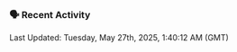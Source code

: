 ### 🗣 Recent Activity

<!--RECENT_ACTIVITY:last_update-->
Last Updated: Tuesday, May 27th, 2025, 1:40:12 AM (GMT)
<!--RECENT_ACTIVITY:last_update_end-->
<!--RECENT_ACTIVITY:start-->
<!--RECENT_ACTIVITY:end-->
